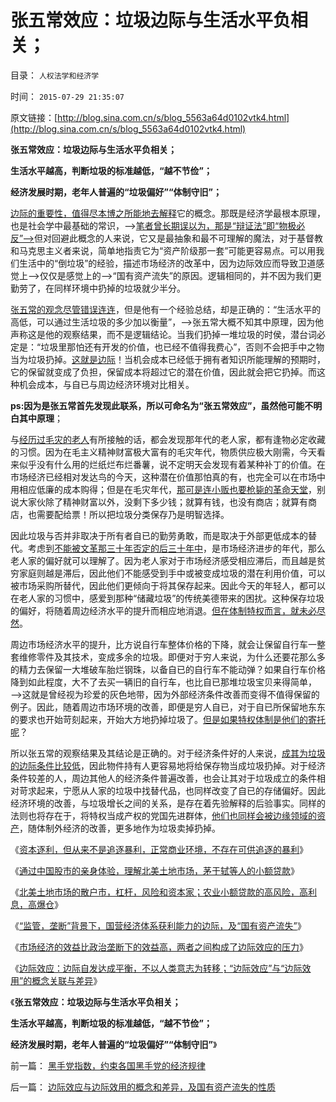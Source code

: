 # 张五常效应：垃圾边际与生活水平负相关；

目录： `人权法学和经济学` 

时间： `2015-07-29 21:35:07` 

原文链接：[http://blog.sina.com.cn/s/blog_5563a64d0102vtk4.html](http://blog.sina.com.cn/s/blog_5563a64d0102vtk4.html)

**张五常效应：垃圾边际与生活水平负相关；**

**生活水平越高，判断垃圾的标准越低，“越不节俭”；**

**经济发展时期，老年人普遍的“垃圾偏好”“体制守旧”；**

[边际的重要性，值得尽本博之所能地去解释](../../../2011/2/8/马克思主义“经济学”的罪恶！.md)它的概念。那既是经济学最根本原理，也是社会学中最基础的常识，——>[笔者曾长期误以为，那是“辩证法”即“物极必反”——>](../../../2011/3/1/物极必反规律和辩证法.md)但对回避此概念的人来说，它又是最抽象和最不可理解的魔法，对于基督教和马克思主义者来说，简单地指责它为“资产阶级那一套”可能更容易点。可以用我们生活中的“倒垃圾”的经验，描述市场经济的改革中，因为边际效应而导致卫道感觉上——>仅仅是感觉上的——>“国有资产流失”的原因。逻辑相同的，并不因为我们更勤劳了，在同样环境中扔掉的垃圾就少半分。

[张五常的观念尽管错误连连](../../../2011/12/9/根本不存在“张五常的经济学”.md)，但是他有一个经验总结，却是正确的：“生活水平的高低，可以通过生活垃圾的多少加以衡量”，——>张五常大概不知其中原理，因为他声称这是他的观察结果，而不是逻辑结论。当我们扔掉一堆垃圾的时侯，潜台词必定是：“垃圾里那怕还有开发的价值，也已经不值得我费心”，否则不会把手中之物当为垃圾扔掉。[这就是边际](../../../2015/6/30/资本主义确保“共同富裕”的科学机理；.md)！当机会成本已经低于拥有者知识所能理解的预期时，它的保留就变成了负担，保留成本将超过它的潜在价值，因此就会把它扔掉。而这种机会成本，与自已与周边经济环境对比相关。

**ps:因为是张五常首先发现此联系，所以可命名为“张五常效应”，虽然他可能不明白其中原理**；

与[经历过毛灾的老人](http://darthvad.blog.163.com/blog/static/5339947020111194845411/)有所接触的话，都会发现那年代的老人家，都有逢物必定收藏的习惯。因为在毛主义精神财富极大富有的毛灾年代，物质供应极大刚需，今天看来似乎没有什么用的烂纸烂布烂番薯，说不定明天会发现有着某种补丁的价值。在市场经济已经相对发达鸟的今天，这种潜在价值那怕真的有，也完全可以在市场中用相应低廉的成本购得；但是在毛灾年代，[那可是连小贩也要枪毙的革命天堂](../../../2009/9/4/暂住证，遣返制度，和户籍制度的关系.md)，别说大家伙除了精神财富以外，没剩下多少钱；就算有钱，也没有商店；就算有商店，也需要配给票！所以把垃圾分类保存乃是明智选择。

因此垃圾与否并非取决于所有者自已的勤劳勇敢，而是取决于外部更低成本的替代。考虑到[不能被文革那三十年否定的后三十年中](../../../2010/4/24/后工业化时代应该从1933年真正开始.md)，是市场经济进步的年代，那么老人家的偏好就可以理解了。因为老人家对于市场经济感受相应滞后，而且越是贫穷家庭则越是滞后，因此他们不能感受到手中或被变成垃圾的潜在利用价值，可以被市场采购所替代，因此他们更倾向于将其保存起来。因此今天的年轻人，都可以在老人家的习惯中，感爱到那种“储藏垃圾”的传统美德带来的困扰。这种保存垃圾的偏好，将随着周边经济水平的提升而相应地消退。[但在体制特权而言，就未必尽然](../../../2014/3/24/断言棒喝的“尊老”反映社会“需要”停滞，甚至复古.md)。

周边市场经济水平的提升，比方说自行车整体价格的下降，就会让保留自行车一整套维修零件及其技术，变成多余的垃圾。即便对于穷人来说，为什么还要花那么多的精力去保留一大堆破车胎烂钢珠，以备自已的自行车不能动弹？如果自行车价格降到如此程度，大不了去买一辆旧的自行车，也比自已那堆垃圾宝贝来得简单，——>这就是曾经视为珍爱的灰色地带，因为外部经济条件改善而变得不值得保留的例子。因此，随着周边市场环境的改善，即便是穷人自已，对于自已所保留地东东的要求也开始苛刻起来，开始大方地扔掉垃圾了。[但是如果特权体制是他们的寄托呢](../../../2013/5/1/中国真正的危险不是大革命，中国应该取消官办养老制度.md)？

所以张五常的观察结果及其结论是正确的。对于经济条件好的人来说，[成其为垃圾的边际条件比较低](../../../2015/7/28/边际效应与边际效用的概念和差异，及国有资产流失的性质.md)，因此物件持有人更容易地将给保存物当成垃圾扔掉。对于经济条件较差的人，周边其他人的经济条件普遍改善，也会让其对于垃圾成立的条件相对苛求起来，宁愿从人家的垃圾中找替代品，也同样改变了自已的存储偏好。因此经济环境的改善，与垃圾增长之间的关系，是存在着先验解释的后验事实。同样的法则也将存在于，将特权当成产权的党国先进群体，[他们也同样会被边缘领域的资产](../../../2010/2/12/国企产权改革的两个步骤.md)，随体制外经济的改善，更多地作为垃圾卖掉扔掉。

《[资本逐利，但从来不是追逐暴利，正常商业环境，不存在可供追逐的暴利](../../../2015/7/21/A股中的庄家和套牢，老实模式和杠杆模式；.md)》

《[通过中国股市的亲身体验，理解北美土地市场，茅于轼等人的小额贷款](../../../2015/7/22/通过中国股市，理解北美土地市场，茅于轼等人的小额贷款；.md)》

《[北美土地市场的散户市，杠杆，风险和资本家；农业小额贷款的高风险，高利息，高爆仓](../../../2015/7/23/北美土地市场的散户市，杠杆，风险和资本家；.md)》

《[“监管，垄断”背景下，国营经济体系获利能力的边际，及“国有资产流失”](../../../2015/7/24/在国有特权“监管，垄断”背景下的“国有资产流失”.md)》

《[市场经济的效益比政治垄断下的效益高，两者之间构成了边际效应的压力](../../../2015/7/25/边际效应，解读改革开放以来的“国有资产流失”.md)》

《[边际效应：边际自发达成平衡，不以人类意志为转移；“边际效应”与“边际效用”的概念关联与差异](../../../2015/7/28/边际效应与边际效用的概念和差异，及国有资产流失的性质.md)》

《**张五常效应：垃圾边际与生活水平负相关；**

**生活水平越高，判断垃圾的标准越低，“越不节俭”；**

**经济发展时期，老年人普遍的“垃圾偏好”“体制守旧”**》

前一篇： [黑手党指数，约束各国黑手党的经济规律](../../../2015/7/30/黑手党指数，约束各国黑手党的经济规律.md)

后一篇： [边际效应与边际效用的概念和差异，及国有资产流失的性质](../../../2015/7/28/边际效应与边际效用的概念和差异，及国有资产流失的性质.md)


